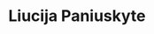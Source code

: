 ---
title: Liucija Paniuskyte
description: Intergalactic Artist
background: "images/bg.jpg"
logo: "https://upload.wikimedia.org/wikipedia/commons/8/8e/Font_Awesome_5_regular_gem.svg"
---